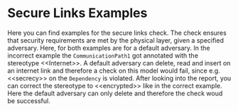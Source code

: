 # Secure Links Examples
Here you can find examples for the secure links check.
The check ensures that security requirements are met by the physical layer, given a specified adversary.
Here, for both examples are for a default adversary.
In the incorrect example the `CommunicationPath1` got annotated with the stereotype &lt;&lt;Internet&gt;&gt;.
A default adversary can delete, read and insert on an internet link and therefore a check on this model would fail, since e.g. &lt;&lt;secrecy&gt;&gt; on the `Dependency` is violated.
After looking into the report,  you can correct the stereotype to &lt;&lt;encrypted&gt;&gt; like in the correct example.
Here the default adversary can only delete and therefore the check woud be successful.
